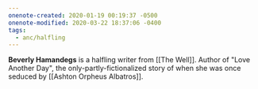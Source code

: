 ```yaml
---
onenote-created: 2020-01-19 00:19:37 -0500
onenote-modified: 2020-03-22 18:37:06 -0400
tags:
  - anc/halfling
---
```


**Beverly Hamandegs** is a halfling writer from [[The Well]]. Author of "Love Another Day", the only-partly-fictionalized story of when she was once seduced by [[Ashton Orpheus Albatros]].
